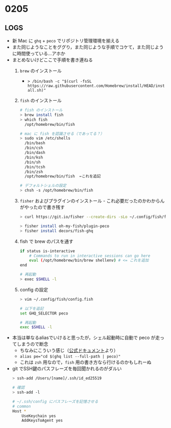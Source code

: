 # 0205

## LOGS

- 新 Mac に `ghq` + `peco` でリポジトリ管理環境を揃える
- また同じようなことをググり，また同じような手順でコケて，また同じように時間使っている…アホか
- まとめないけどここで手順を書き連ねる
    1. `brew` のインストール
        - `> /bin/bash -c "$(curl -fsSL https://raw.githubusercontent.com/Homebrew/install/HEAD/install.sh)"`
    2. `fish` のインストール
        ```bash
        # fish のインストール
        > brew install fish
        > which fish
          /opt/homebrew/bin/fish

        # mac に fish を認識させる（であってる？）
        > sudo vim /etc/shells
          /bin/bash
          /bin/csh
          /bin/dash
          /bin/ksh
          /bin/sh
          /bin/tcsh
          /bin/zsh
          /opt/homebrew/bin/fish  ←これを追記
        
        # デフォルトシェルの設定
        > chsh -s /opt/homebrew/bin/fish
        ```
    3. `fisher` およびプラグインのインストール
      - これ必要だったのかわからんがやったので書き残す

        ```bash
        > curl https://git.io/fisher --create-dirs -sLo ~/.config/fish/functions/fisher.fish

        > fisher install oh-my-fish/plugin-peco
        > fisher install decors/fish-ghq
        ```
    5. fish で brew のパスを通す
        ```bash
        if status is-interactive
            # Commands to run in interactive sessions can go here
            eval (/opt/homebrew/bin/brew shellenv) # <= これを追加
        end

        # 再起動
        > exec $SHELL -l
        ```
    4. config の設定

        ```bash
        > vim ~/.config/fish/config.fish

        # 以下を追記
        set GHQ_SELECTOR peco

        # 再起動
        exec $SHELL -l
        ```
- 本当は単なるaliasでいけると思ったが，シェル起動時に自動で peco が走ってしまうので断念
    - ちなみにこういう感じ（[公式ドキュメント](https://github.com/peco/peco)より）
    - `alias pe="cd $(ghq list --full-path | peco)"`
    - これは `zsh` 用なので，`fish` 用の書き方なら行けるのかもしれーぬ
- git でSSH鍵のパスフレーズを毎回聞かれるのがダルい
    ```bash
    > ssh-add /Users/[name]/.ssh/id_ed25519

    # 確認
    > ssh-add -l

    # ~/.ssh/config にパスフレーズを記憶させる
    # common
    Host *
        UseKeychain yes
        AddKeysToAgent yes
    ```